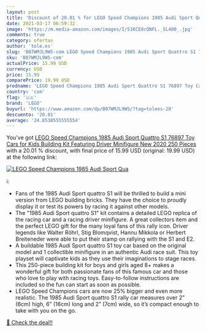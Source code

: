 ```yaml
---
layout: post
title: 'Discount of 20.01 % for LEGO Speed Champions 1985 Audi Sport Qua'
date: 2021-03-17 06:59:32
image: 'https://m.media-amazon.com/images/I/51KCE8cQNFL._SL400_.jpg'
comments: true
category: ofertas
author: 'tole.es'
slug: 'B07WMJL9W5-com LEGO Speed Champions 1985 Audi Sport Quattro S1 76897 Toy...'
sku: 'B07WMJL9W5-com'
actualPrice: 15.99 USD
currency: USD
price: 15.99
comparePrice: 19.99 USD
prodname: 'LEGO Speed Champions 1985 Audi Sport Quattro S1 76897 Toy Cars for Kids Building Kit Featuring Driver Minifigure  New 2020  250 Pieces '
country: 'com'
flag: '🇺🇸'
brand: 'LEGO'
buyurl: 'https://www.amazon.com/dp/B07WMJL9W5/?tag=tolees-20'
descuento: '20.01'
average: '24.8530555555554'
---
```


You've got [LEGO Speed Champions 1985 Audi Sport Quattro S1 76897 Toy Cars for Kids Building Kit Featuring Driver Minifigure  New 2020  250 Pieces ](https://www.amazon.com/dp/B07WMJL9W5/?tag=tolees-20) with a  20.01 % discount, with final price of 15.99 USD (original: 19.99 USD) at the following link:

[![LEGO Speed Champions 1985 Audi Sport Qua](https://m.media-amazon.com/images/I/51KCE8cQNFL._SL400_.jpg)](https://www.amazon.com/dp/B07WMJL9W5/?tag=tolees-20)

ℹ️:

- Fans of the 1985 Audi Sport quattro S1 will be thrilled to build a mini version from LEGO building bricks. They have the choice to proudly display it or test its powers by racing it against other models.
- The "1985 Audi Sport quattro S1" kit contains a detailed LEGO replica of the racing car and a racing driver minifigure. A great collectors item and the perfect LEGO gift for the many loyal fans of this rally icon. Driver legends like Walter Röhrl, Stig Blomqvist, Hannu Mikkola or Herbert Breiteneder were able to put their stamp on rallying with the S1 and E2.
- A buildable 1985 Audi Sport quattro S1 toy car based on the original model and 1 collectible minifigure in an authentic Audi race suit. This toy playset will captivate kids as they use their imaginations to stage races.
- This 250-piece building kit for boys and girls aged 8+ makes a wonderful gift for both passionate fans of this famous car and those who love to play with racing toys. Easy-to-follow instructions are included so the fun can start as soon as possible.
- LEGO Speed Champions cars are now 25% bigger and even more realistic. The 1985 Audi Sport quattro S1 rally car measures over 2” (6cm) high, 6” (16cm) long and 2” (7cm) wide, so it’s compact enough to take with you on the go.

[🛒 Check the deal!!](https://www.amazon.com/dp/B07WMJL9W5/?tag=tolees-20)
